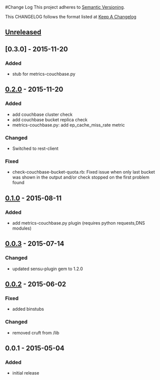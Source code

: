 #Change Log
This project adheres to [Semantic Versioning](http://semver.org/).

This CHANGELOG follows the format listed at [Keep A Changelog](http://keepachangelog.com/)

## [Unreleased]

## [0.3.0] - 2015-11-20
### Added
- stub for metrics-couchbase.py

## [0.2.0] - 2015-11-20
### Added
- add couchbase cluster check
- add couchbase bucket replica check
- metrics-couchbase.py: add ep_cache_miss_rate metric

### Changed
- Switched to rest-client

### Fixed
- check-couchbase-bucket-quota.rb: Fixed issue when only last bucket was shown in the output and/or check stopped on
  the first problem found


## [0.1.0] - 2015-08-11
### Added
- add metrics-couchbase.py plugin (requires python requests,DNS modules)

## [0.0.3] - 2015-07-14
### Changed
- updated sensu-plugin gem to 1.2.0

## [0.0.2] - 2015-06-02
### Fixed
- added binstubs

### Changed
- removed cruft from /lib

## 0.0.1 - 2015-05-04
### Added
- initial release

[unreleased]: https://github.com/sensu-plugins/sensu-plugins-couchbase/compare/0.3.0...HEAD
[0.2.0]: https://github.com/sensu-plugins/sensu-plugins-couchbase/compare/0.2.0...0.3.0
[0.2.0]: https://github.com/sensu-plugins/sensu-plugins-couchbase/compare/0.1.0...0.2.0
[0.1.0]: https://github.com/sensu-plugins/sensu-plugins-couchbase/compare/0.0.3...0.1.0
[0.0.3]: https://github.com/sensu-plugins/sensu-plugins-couchbase/compare/0.0.2...0.0.3
[0.0.2]: https://github.com/sensu-plugins/sensu-plugins-couchbase/compare/0.0.1...0.0.2
